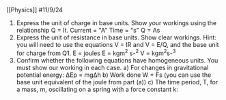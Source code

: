 [[Physics]]
#11/9/24 

1) Express the unit of charge in base units. Show your workings using the relationship Q = It.
	Current = "A"
	Time = "s"
	Q = As
1) Express the unit of resistance in base units. Show clear workings. Hint: you will need to use the equations V = IR and V = E/Q, and the base unit for charge from Q1.
	E = joules
	E = kgm$^2$ s-$^2$ 
	V = kgm$^2$s-$^3$ 
1) Confirm whether the following equations have homogeneous units. You must show our working in each case.
	a) For changes in gravitational potential energy: ∆Ep = mg∆h
	b) Work done W = Fs (you can use the base unit equivalent of the joule from part (a))
	c) The time period, T, for a mass, m, oscillating on a spring with a force constant k: